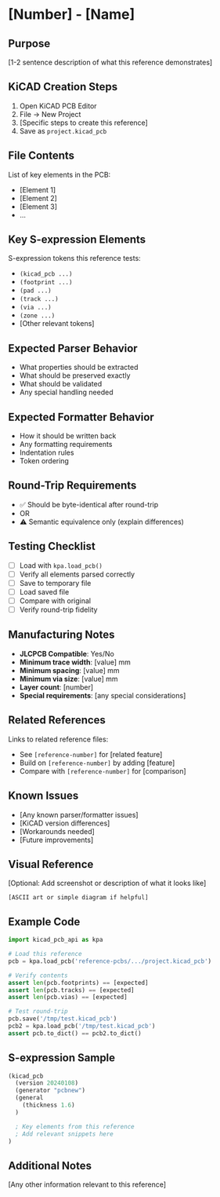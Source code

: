 # [Number] - [Name]

## Purpose
[1-2 sentence description of what this reference demonstrates]

## KiCAD Creation Steps
1. Open KiCAD PCB Editor
2. File → New Project
3. [Specific steps to create this reference]
4. Save as `project.kicad_pcb`

## File Contents
List of key elements in the PCB:
- [Element 1]
- [Element 2]
- [Element 3]
- ...

## Key S-expression Elements
S-expression tokens this reference tests:
- `(kicad_pcb ...)`
- `(footprint ...)`
- `(pad ...)`
- `(track ...)`
- `(via ...)`
- `(zone ...)`
- [Other relevant tokens]

## Expected Parser Behavior
- What properties should be extracted
- What should be preserved exactly
- What should be validated
- Any special handling needed

## Expected Formatter Behavior
- How it should be written back
- Any formatting requirements
- Indentation rules
- Token ordering

## Round-Trip Requirements
- ✅ Should be byte-identical after round-trip
- OR
- ⚠️ Semantic equivalence only (explain differences)

## Testing Checklist
- [ ] Load with `kpa.load_pcb()`
- [ ] Verify all elements parsed correctly
- [ ] Save to temporary file
- [ ] Load saved file
- [ ] Compare with original
- [ ] Verify round-trip fidelity

## Manufacturing Notes
- **JLCPCB Compatible**: Yes/No
- **Minimum trace width**: [value] mm
- **Minimum spacing**: [value] mm
- **Minimum via size**: [value] mm
- **Layer count**: [number]
- **Special requirements**: [any special considerations]

## Related References
Links to related reference files:
- See `[reference-number]` for [related feature]
- Build on `[reference-number]` by adding [feature]
- Compare with `[reference-number]` for [comparison]

## Known Issues
- [Any known parser/formatter issues]
- [KiCAD version differences]
- [Workarounds needed]
- [Future improvements]

## Visual Reference

[Optional: Add screenshot or description of what it looks like]

```
[ASCII art or simple diagram if helpful]
```

## Example Code

```python
import kicad_pcb_api as kpa

# Load this reference
pcb = kpa.load_pcb('reference-pcbs/.../project.kicad_pcb')

# Verify contents
assert len(pcb.footprints) == [expected]
assert len(pcb.tracks) == [expected]
assert len(pcb.vias) == [expected]

# Test round-trip
pcb.save('/tmp/test.kicad_pcb')
pcb2 = kpa.load_pcb('/tmp/test.kicad_pcb')
assert pcb.to_dict() == pcb2.to_dict()
```

## S-expression Sample

```lisp
(kicad_pcb
  (version 20240108)
  (generator "pcbnew")
  (general
    (thickness 1.6)
  )

  ; Key elements from this reference
  ; Add relevant snippets here
)
```

## Additional Notes
[Any other information relevant to this reference]
